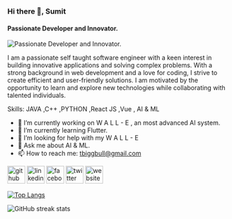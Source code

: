 ### Hi there 👋, Sumit
#### Passionate Developer and Innovator.
![Passionate Developer and Innovator.]([https://arturssmirnovs.github.io/github-profile-readme-generator/images/banner.png](https://github.com/Sumit19Chakraborty/github-header-image/blob/a3792812ee04540681a6522e9f0ec72e05b55833/github-header-image.png))

I am a passionate self taught software engineer with a keen interest in building innovative applications and solving complex problems. With a strong background in web development and a love for coding, I strive to create efficient and user-friendly solutions. I am motivated by the opportunity to learn and explore new technologies while collaborating with talented individuals.

<!---
Sumit19Chakraborty/Sumit19Chakraborty is a ✨ special ✨ repository because its `README.md` (this file) appears on your GitHub profile.
You can click the Preview link to take a look at your changes.
--->

Skills: JAVA ,C++ ,PYTHON  ,React JS ,Vue , AI & ML

- 🔭 I’m currently working on W A L L - E , an most advanced AI system. 
- 🌱 I’m currently learning Flutter. 
- 🤔 I’m looking for help with my W A L L - E 
- 💬 Ask me about AI & ML. 
- 📫 How to reach me: tbiggbull@gmail.com 


[<img src='https://cdn.jsdelivr.net/npm/simple-icons@3.0.1/icons/github.svg' alt='github' height='40'>](https://github.com/Sumit19Chakraborty)  [<img src='https://cdn.jsdelivr.net/npm/simple-icons@3.0.1/icons/linkedin.svg' alt='linkedin' height='40'>](https://www.linkedin.com/in/sumit-chakraborty-aaa47527b/)  [<img src='https://cdn.jsdelivr.net/npm/simple-icons@3.0.1/icons/facebook.svg' alt='facebook' height='40'>](https://www.facebook.com/sumit.chakroborty.148)  [<img src='https://cdn.jsdelivr.net/npm/simple-icons@3.0.1/icons/twitter.svg' alt='twitter' height='40'>](https://twitter.com/tbiggbull)  [<img src='https://cdn.jsdelivr.net/npm/simple-icons@3.0.1/icons/icloud.svg' alt='website' height='40'>](https://sumitchakraborty.netlify.app/)  

[![Top Langs](https://github-readme-stats.vercel.app/api/top-langs/?username=Sumit19Chakraborty)](https://github.com/anuraghazra/github-readme-stats)

![GitHub streak stats](https://streak-stats.demolab.com/?user=Sumit19Chakraborty)  

